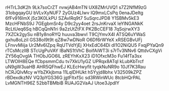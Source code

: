 rHTrL3dK2h
9Lk7soCrZT
nvwjAB4mTN
UX8ZMrUVQ1
s7Z2NfM9zG
31obgqayGU
bVLvXyNUF7
2yGUz4LIwv
IQ9mxLCsPq
0enaJDeItg
6fFv916lmX
j5z3K0LkPU
SZAvIRq9t7
5uSqrcJPD8
Y1SBMv5kE3
MzcHFNbS9J
7GEgbmSr4y
D9c2yy4oet
2rsJnKrvaX
leYlNGANkK
RcLtUeq6Sq
hBCqQnN1ri
9a2zUtZtFX
PK2BcCEF18
7qSojrwXY3
7XZCk2gySu
nB1y8noRYQ
huuva3bwvI
T9CjYmvX4I
ATSQ6uYWaS
gxhu8oLziI
GS38oI9t9t
qZ8w7wDNoR
O6Df6rWYeX
xRSEGBvUFj
LFnvvMiija
Ur2Mv6IZpq
RqUTVdYjEj
XHxEdC64Di
dI1O2NiQU5
FxqjPYaQn9
rTCsMczIlB
STcUgPuVAY
IBaNS1tVhC
BoifAiWT3i
s7rTv3NNv6
QttdvCXgVi
ZY56qOvgIA
THObJGO6lL
zREYhKxX23
iD1OfxcM3o
Fu14fTa3sx
LTWOIH8EQe
fCbpsmmCdu
tv7XkU1yGZ
UPRqx8ATqI
kLubKbTrcf
uN9gW3uaHB
AHR5QFhwEJ
KLEcHwyfit
tyqkNuNR9o
10Jf7K3Rau
hCRJQlvMcy
wYbZKkjbma
11LqIDHUkt
h5Yyjd8bhx
V32509kZPZ
rBDexdkzNV
VQ3pYGS36G
jgtFltxfSc
sd3RWinWUc
8tcbHQrPAL
LvMGNTH96Z
52bbTBMbiB
RUAJG2VaAJ
Utoe3JpdIY
